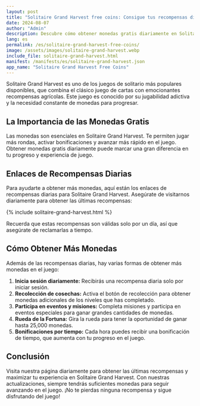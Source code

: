 ```yaml
---
layout: post  
title: "Solitaire Grand Harvest free coins: Consigue tus recompensas diarias"  
date: 2024-08-07  
author: "Admin"
description: Descubre cómo obtener monedas gratis diariamente en Solitaire Grand Harvest y maximiza tu experiencia de juego con nuestras recompensas actualizadas.  
lang: es
permalink: /es/solitaire-grand-harvest-free-coins/
image: /assets/images/solitaire-grand-harvest.webp
include_file: solitaire-grand-harvest.html
manifest: /manifests/es/solitaire-grand-harvest.json
app_name: "Solitaire Grand Harvest Free Coins"
---
```


Solitaire Grand Harvest es uno de los juegos de solitario más populares disponibles, que combina el clásico juego de cartas con emocionantes recompensas agrícolas. Este juego es conocido por su jugabilidad adictiva y la necesidad constante de monedas para progresar.

## La Importancia de las Monedas Gratis

Las monedas son esenciales en Solitaire Grand Harvest. Te permiten jugar más rondas, activar bonificaciones y avanzar más rápido en el juego. Obtener monedas gratis diariamente puede marcar una gran diferencia en tu progreso y experiencia de juego.

## Enlaces de Recompensas Diarias

Para ayudarte a obtener más monedas, aquí están los enlaces de recompensas diarias para Solitaire Grand Harvest. Asegúrate de visitarnos diariamente para obtener las últimas recompensas:

{% include solitaire-grand-harvest.html %}

Recuerda que estas recompensas son válidas solo por un día, así que asegúrate de reclamarlas a tiempo.

## Cómo Obtener Más Monedas

Además de las recompensas diarias, hay varias formas de obtener más monedas en el juego:

1. **Inicia sesión diariamente:** Recibirás una recompensa diaria solo por iniciar sesión.
2. **Recolección de cosechas:** Activa el botón de recolección para obtener monedas adicionales de los niveles que has completado.
3. **Participa en eventos y misiones:** Completa misiones y participa en eventos especiales para ganar grandes cantidades de monedas.
4. **Rueda de la Fortuna:** Gira la rueda para tener la oportunidad de ganar hasta 25,000 monedas.
5. **Bonificaciones por tiempo:** Cada hora puedes recibir una bonificación de tiempo, que aumenta con tu progreso en el juego.

## Conclusión

Visita nuestra página diariamente para obtener las últimas recompensas y maximizar tu experiencia en Solitaire Grand Harvest. Con nuestras actualizaciones, siempre tendrás suficientes monedas para seguir avanzando en el juego. ¡No te pierdas ninguna recompensa y sigue disfrutando del juego!